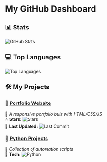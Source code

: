 # My GitHub Dashboard

## 📊 Stats
![GitHub Stats](https://github-readme-stats.vercel.app/api?username=Venkateshx7&show_icons=true)

## 💻 Top Languages
![Top Languages](https://github-readme-stats.vercel.app/api/top-langs/?username=Venkateshx7)


## 🛠️ My Projects

### 🔗 [Portfolio Website](https://github.com/Venkateshx7/Portfolio-Website) 
📝 *A responsive portfolio built with HTML/CSS/JS*  
⭐ **Stars:** ![Stars](https://img.shields.io/github/stars/Venkateshx7/Portfolio-Website)  
🔄 **Last Updated:** ![Last Commit](https://img.shields.io/github/last-commit/Venkateshx7/Portfolio-Website)

### 🔗 [Python Projects](https://github.com/Venkateshx7/Python-Projects)
📝 *Collection of automation scripts*  
🧰 **Tech:** ![Python](https://img.shields.io/badge/Python-3.8+-blue)
